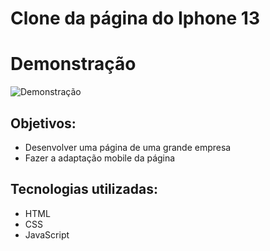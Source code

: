 # Clone da página do Iphone 13
# Demonstração
![Demonstração](/Img/Iphone%2013%20Pro%20-%20Opera%202022-12-31%2014-20-46.gif)
## Objetivos:
+ Desenvolver uma página de uma grande empresa
+ Fazer a adaptação mobile da página
## Tecnologias utilizadas:
+ HTML
+ CSS
+ JavaScript